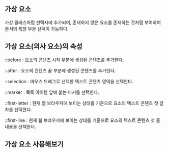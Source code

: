 ## 가상 요소

가상 클래스처럼 선택자에 추가되며, 존재하지 않은 요소를 존재하는 것처럼 부여하여 문서의 특정 부분 선택이 가능하다.

## 가상 요소(의사 요소)의 속성

::before : 요소의 콘텐츠 시작 부분에 생성된 콘텐츠를 추가한다.

::after : 요소의 컨텐츠 끝 부분에 생성된 콘텐츠를 추가한다.

::selection : 마우스 드래그로 선택한 텍스트 콘텐츠 영역을 선택한다.

::marker : 목록 아이템 앞에 붙는 마커를 선택한다.

::first-letter : 현재 웹 브라우저에 보이는 상태를 기준으로 요소의 텍스트 콘텐츠 첫 글자를 선택한다.

::first-line : 현재 웹 브라우저에 보이는 상태를 기준으로 요소의 텍스트 콘텐츠 첫 줄 내용을 선택한다.

## 가상 요소 사용해보기